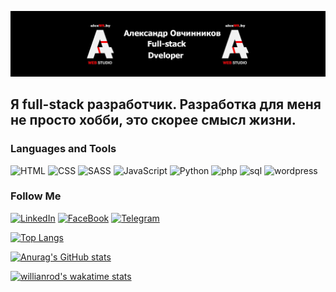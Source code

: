 [![Header](https://github.com/Germesych/Germesych/blob/main/assets/header.jpg)](https://alexws.by/)

## Я full-stack разработчик. Разработка для меня не просто хобби, это скорее смысл жизни.

### Languages and Tools

![HTML](https://img.shields.io/badge/-html-grey?style=for-the-badge&logo=HTML)
![CSS](https://img.shields.io/badge/-css-grey?style=for-the-badge&logo=CSS)
![SASS](https://img.shields.io/badge/-SASS-grey?style=for-the-badge&logo=SASS)
![JavaScript](https://img.shields.io/badge/-JavaScript-grey?style=for-the-badge&logo=JavaScript)
![Python](https://img.shields.io/badge/-Python-grey?style=for-the-badge&logo=Python)
![php](https://img.shields.io/badge/-php-grey?style=for-the-badge&logo=php)
![sql](https://img.shields.io/badge/-sql-grey?style=for-the-badge&logo=mysql)
![wordpress](https://img.shields.io/badge/-wordpress-grey?style=for-the-badge&logo=wordpress)

### Follow Me

[![LinkedIn](https://img.shields.io/badge/-LinkedIn-grey?style=for-the-badge&logo=LinkedIn)](https://www.linkedin.com/in/aliaksandr-auchynnikau-95a210194/)
[![FaceBook](https://img.shields.io/badge/-FaceBook-grey?style=for-the-badge&logo=FaceBook)](https://www.facebook.com/kaiot)
[![Telegram](https://img.shields.io/badge/-Telegram-grey?style=for-the-badge&logo=Telegram)](https://t.me/alexwedstudio)

[![Top Langs](https://github-readme-stats.vercel.app/api/top-langs/?username=germesych&layout=compact)](https://github.com/anuraghazra/github-readme-stats)

[![Anurag's GitHub stats](https://github-readme-stats.vercel.app/api?username=germesych&count_private=true&show_icons=true)](https://github.com/anuraghazra/github-readme-stats)

[![willianrod's wakatime stats](https://github-readme-stats.vercel.app/api/wakatime?username=germesych)](https://github.com/anuraghazra/github-readme-stats)
